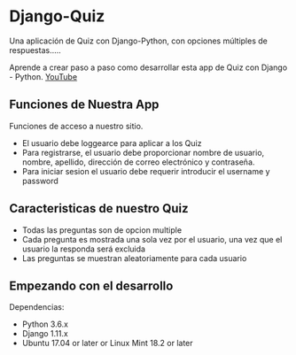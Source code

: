 # Django-Quiz
Una aplicación de Quiz con Django-Python, con opciones múltiples de respuestas.....

Aprende a crear paso a paso como desarrollar esta app de Quiz con Django - Python. <a href="https://www.youtube.com/watch?v=3OJxDX14A3A&list=PLZyaZrHcg9P7RWc5IotQNwQfVZVAnpySe">YouTube</a>

## Funciones de Nuestra App

Funciones de acceso a nuestro sitio.

- El usuario debe loggearce para aplicar a los Quiz
- Para registrarse, el usuario debe proporcionar nombre de usuario, nombre, apellido, dirección de correo electrónico y contraseña.
- Para iniciar sesion el usuario debe requerir introducir el username y password

## Caracteristicas de nuestro Quiz

- Todas las preguntas son de opcion multiple
- Cada pregunta es mostrada una sola vez por el usuario, una vez que el usuario la responda será excluida
- Las preguntas se muestran aleatoriamente para cada usuario

## Empezando con el desarrollo
Dependencias:
- Python 3.6.x
- Django 1.11.x
- Ubuntu 17.04 or later or Linux Mint 18.2 or later
